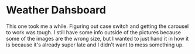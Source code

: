 # Weather Dahsboard
This one took me a while. Figuring out case switch and getting the carousel to work was tough. I still have some info outside of the pictures because some of the images are the wrong size, but I wanted to just hand it in how it is because it's already super late and I didn't want to mess something up. 